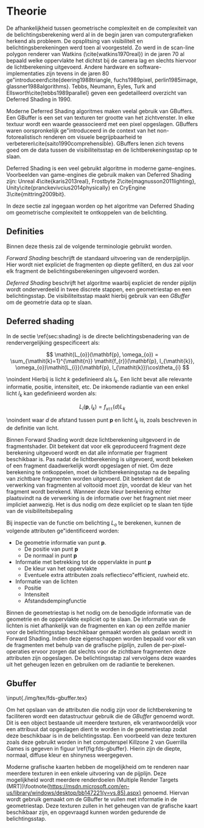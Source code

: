 # Theorie

De afhankelijkheid tussen geometrische complexiteit en de complexiteit van de 
belichtingsberekening werd al in de begin jaren van computergrafieken herkend 
als probleem. De opsplitsing van visibiliteit en belichtingsberekeningen werd toen
al voorgesteld. Zo werd in de scan-line polygon renderer van Watkins 
(\cite{watkins1970real}) in de jaren 70 al bepaald welke oppervlakte het dichtst
bij de camera lag en slechts hiervoor de lichtberekening uitgevoerd. Andere 
hardware en software-implementaties zijn tevens in de jaren 80 ge\"introduceerd\cite{deering1988triangle, fuchs1989pixel, perlin1985image, glassner1988algorithms}.
Tebbs, Neumann, Eyles, Turk and Ellsworth\cite{tebbs1989parallel} geven een
gedetailleerd overzicht van Deferred Shading in 1990.  

Moderne Deferred Shading algoritmes maken veelal gebruik van GBuffers. Een GBuffer
is een set van texturen ter grootte van het zichtvenster. In elke textuur wordt een
waarde geassocieerd met een pixel opgeslagen. GBuffers waren oorspronkelijk ge\"introduceerd in de context 
van het non-fotorealistisch renderen om visuele begrijpbaarheid te verbeteren\cite{saito1990comprehensible}.
GBuffers lenen zich tevens goed om de data tussen  de visibiliteitsstap en de lichtberekeningsstap 
op te slaan.  

Deferred Shading is een veel gebruikt algoritme in moderne game-engines. Voorbeelden
van game-engines die gebruik maken van Deferred Shading zijn: Unreal 4\cite{karis2013real}, 
Frostbyte 2\cite{magnusson2011lighting},
Unity\cite{pranckevivcius2014physically} en CryEngine 3\cite{mittring2009bit}.

In deze sectie zal ingegaan worden op het algoritme van Deferred Shading om
geometrische complexiteit te ontkoppelen van de belichting. 


## Definities

Binnen deze thesis zal de volgende terminologie gebruikt worden.  

*Forward Shading* beschrijft de standaard uitvoering van de renderpijplijn. 
Hier wordt niet expliciet de fragmenten op diepte gefilterd, en dus zal voor
elk fragment de belichtingsberekeningen uitgevoerd worden.  

*Deferred Shading* beschrijft het algoritme waarbij expliciet de render pijplijn
wordt onderverdeeld in twee discrete stappen, een geometriestap en een 
belichtingsstap. De visibiliteitsstap maakt hierbij gebruik van een *GBuffer* om
de geometrie data op te slaan.  


## Deferred shading

In de sectie \ref{sec:shading} is de directe belichtingsbenadering van de 
rendervergelijking gespecificeert als:

$$ 
\mathit{L_{o}}(\mathbf{p}, \omega_{o}) = \sum_{\mathit{k}=1}^{\mathit{n}} \mathit{f_{r}}(\mathbf{p}, l_{\mathit{k}}, \omega_{o})\mathit{L_{i}}(\mathbf{p}, l_{\mathit{k}})\cos\theta_{i} 
$$

\noindent Hierbij is licht $\mathit{k}$ gedefinieerd als $l_{\mathit{k}}$. Een licht bevat
alle relevante informatie, positie, intensiteit, etc. De inkomende radiantie van
een enkel licht $l_\mathit{k}$ kan gedefinieerd worden als:

$$ 
\mathit{L_{i}}(\mathbf{p}, l_{\mathit{k}}) = \mathit{f}_{\mathtt{att}}(d) L_{\mathit{k}}
$$

\noindent waar $\mathit{d}$ de afstand tussen punt $\mathbf{p}$ en licht 
$l_{\mathit{k}}$ is, zoals beschreven in de definitie van licht.  

Binnen Forward Shading wordt deze lichtberekening uitgevoerd in de fragmentshader. 
Dit betekent dat voor elk geproduceerd fragment deze berekening uitgevoerd wordt
en dat alle informatie per fragment beschikbaar is. Pas 
nadat de lichtberekening is uitgevoerd, wordt bekeken of een fragment 
daadwerkelijk wordt opgeslagen of niet. Om deze berekening te ontkoppelen, moet de 
lichtberekeningsstap na de bepaling van zichtbare fragmenten worden uitgevoerd. 
Dit betekent dat de verwerking van fragmenten al voltooid moet zijn, voordat de kleur van het fragment
wordt berekend. Wanneer deze kleur berekening echter plaatsvindt na de verwerking is 
de informatie over het fragment niet meer impliciet aanwezig. Het is dus nodig om
deze expliciet op te slaan ten tijde van de visibiliteitsbepaling

Bij inspectie van de functie om belichting $\mathit{L_{o}}$ te berekenen, kunnen de 
volgende attributen ge\"identificeerd worden:

* De geometrie informatie van punt $\mathbf{p}$.
    * De positie van punt $\mathbf{p}$
    * De normaal in punt $\mathbf{p}$
* Informatie met betrekking tot de oppervlakte in punt $\mathbf{p}$
    * De kleur van het oppervlakte
    * Eventuele extra attributen zoals reflectieco\"efficient, ruwheid etc.
* Informatie van de lichten
    * Positie
    * Intensiteit
    * Afstandsdempingfunctie
    
Binnen de geometriestap is het nodig om de benodigde informatie van de 
geometrie en de oppervlakte expliciet op te slaan. De informatie van de lichten
is niet afhankelijk van de fragmenten en kan op een zelfde manier voor de
belichtingsstap beschikbaar gemaakt worden als gedaan wordt in Forward Shading.
Indien deze eigenschappen worden bepaald voor elk van de fragmenten met behulp 
van de grafische pijplijn, zullen de per-pixel-operaties ervoor zorgen dat 
slechts voor de zichtbare fragmenten deze attributen zijn opgeslagen. De 
belichtingsstap zal vervolgens deze waardes uit het geheugen lezen en gebruiken 
om de radiantie te berekenen.


## Gbuffer

\input{./img/tex/fds-gbuffer.tex}

Om het opslaan van de attributen die nodig zijn voor de lichtberekening te faciliteren wordt een datastructuur 
gebruik die de *GBuffer* genoemd wordt. Dit is een object bestaande uit meerdere
texturen, elk verantwoordelijk voor een attribuut dat opgeslagen dient te worden
in de geometriestap zodat deze beschikbaar is in de belichtingsstap. Een 
voorbeeld van deze texturen zoals deze gebruikt worden in het computerspel 
Killzone 2 van Guerrilla Games is gegeven in figuur \ref{fig:fds-gbuffer}. 
Hierin zijn de diepte, normaal, diffuse kleur en shinyness weergegeven.  

Moderne grafische kaarten hebben de mogelijkheid om te renderen naar meerdere
texturen in een enkele uitvoering van de pijplijn. Deze mogelijkheid wordt 
meerdere renderdoelen (Multiple Render Targets (MRT))\footnote{https://msdn.microsoft.com/en-us/library/windows/desktop/bb147221(v=vs.85).aspx} 
genoemd. Hiervan wordt gebruik gemaakt om de GBuffer te vullen met informatie in
de geometriestap. Deze texturen zullen in het geheugen van de grafische kaart 
beschikbaar zijn, en opgevraagd kunnen worden gedurende de belichtingsstap.  

